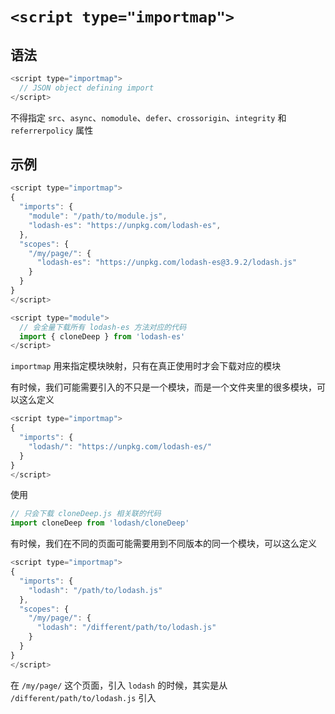 # `<script type="importmap">`

## 语法
```js
<script type="importmap">
  // JSON object defining import
</script>
```
不得指定 `src`、`async`、`nomodule`、`defer`、`crossorigin`、`integrity` 和 `referrerpolicy` 属性

## 示例
```js
<script type="importmap">
{
  "imports": {
    "module": "/path/to/module.js",
    "lodash-es": "https://unpkg.com/lodash-es",
  },
  "scopes": {
    "/my/page/": {
      "lodash-es": "https://unpkg.com/lodash-es@3.9.2/lodash.js"
    }
  }
}
</script>

<script type="module">
  // 会全量下载所有 lodash-es 方法对应的代码
  import { cloneDeep } from 'lodash-es'
</script>
```

`importmap` 用来指定模块映射，只有在真正使用时才会下载对应的模块

有时候，我们可能需要引入的不只是一个模块，而是一个文件夹里的很多模块，可以这么定义
```js
<script type="importmap">
{
  "imports": {
    "lodash/": "https://unpkg.com/lodash-es/"
  }
}
</script>
```
使用
```js
// 只会下载 cloneDeep.js 相关联的代码
import cloneDeep from 'lodash/cloneDeep'
```

有时候，我们在不同的页面可能需要用到不同版本的同一个模块，可以这么定义
```js
<script type="importmap">
{
  "imports": {
    "lodash": "/path/to/lodash.js"
  },
  "scopes": {
    "/my/page/": {
      "lodash": "/different/path/to/lodash.js"
    }
  }
}
</script>
```

在 `/my/page/` 这个页面，引入 `lodash` 的时候，其实是从 `/different/path/to/lodash.js` 引入
